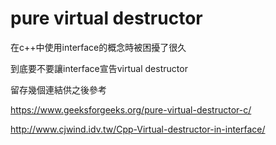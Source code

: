 # pure virtual destructor

在c++中使用interface的概念時被困擾了很久

到底要不要讓interface宣告virtual destructor

留存幾個連結供之後參考

https://www.geeksforgeeks.org/pure-virtual-destructor-c/

http://www.cjwind.idv.tw/Cpp-Virtual-destructor-in-interface/

